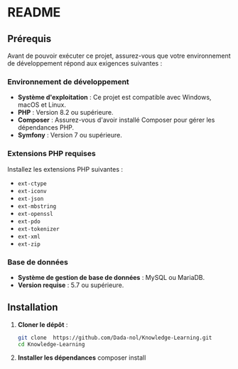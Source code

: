# README

## Prérequis

Avant de pouvoir exécuter ce projet, assurez-vous que votre environnement de développement répond aux exigences suivantes :

### Environnement de développement

- **Système d'exploitation** : Ce projet est compatible avec Windows, macOS et Linux.
- **PHP** : Version 8.2 ou supérieure.
- **Composer** : Assurez-vous d'avoir installé Composer pour gérer les dépendances PHP.
- **Symfony** : Version 7 ou supérieure.

### Extensions PHP requises

Installez les extensions PHP suivantes :

- `ext-ctype`
- `ext-iconv`
- `ext-json`
- `ext-mbstring`
- `ext-openssl`
- `ext-pdo`
- `ext-tokenizer`
- `ext-xml`
- `ext-zip`

### Base de données

- **Système de gestion de base de données** : MySQL ou MariaDB.
- **Version requise** : 5.7 ou supérieure.


## Installation

1. **Cloner le dépôt** :
   ```bash
   git clone  https://github.com/Dada-nol/Knowledge-Learning.git
   cd Knowledge-Learning

 2. **Installer les dépendances**
    composer install

